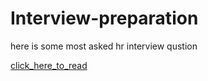 # Interview-preparation
here is some most asked hr interview qustion

[click_here_to_read]('https://github.com/rick2k2/Interview-preparation/blob/main/interviewprepans.py')

